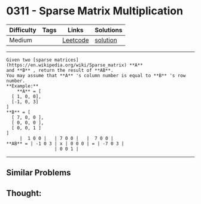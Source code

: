 # 0311 - Sparse Matrix Multiplication

Difficulty  | Tags | Links | Solutions
----------- | ---- | ----- | -----
Medium |  | [Leetcode](https://leetcode.com/problems/sparse-matrix-multiplication) | [solution](https://leetcode.com/problems/sparse-matrix-multiplication/solution/)


-----------

```
Given two [sparse matrices](https://en.wikipedia.org/wiki/Sparse_matrix) **A**
and **B** , return the result of **AB**.
You may assume that **A** 's column number is equal to **B** 's row number.
**Example:**
    **A** = [
  [ 1, 0, 0],
  [-1, 0, 3]
]
**B** = [
  [ 7, 0, 0 ],
  [ 0, 0, 0 ],
  [ 0, 0, 1 ]
]
     |  1 0 0 |   | 7 0 0 |   |  7 0 0 |
**AB** = | -1 0 3 | x | 0 0 0 | = | -7 0 3 |
                  | 0 0 1 |
```

-----------


## Similar Problems




## Thought:
